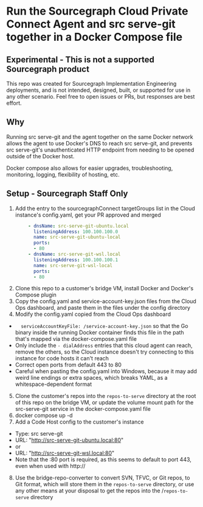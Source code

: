# Run the Sourcegraph Cloud Private Connect Agent and src serve-git together in a Docker Compose file

## Experimental - This is not a supported Sourcegraph product
This repo was created for Sourcegraph Implementation Engineering deployments, and is not intended, designed, built, or supported for use in any other scenario. Feel free to open issues or PRs, but responses are best effort.

## Why
Running src serve-git and the agent together on the same Docker network allows the agent to use Docker's DNS to reach src serve-git, and prevents src serve-git's unauthenticated HTTP endpoint from needing to be opened outside of the Docker host.

Docker compose also allows for easier upgrades, troubleshooting, monitoring, logging, flexibility of hosting, etc.

## Setup - Sourcegraph Staff Only
1. Add the entry to the sourcegraphConnect targetGroups list in the Cloud instance's config.yaml, get your PR approved and merged
```yaml
        - dnsName: src-serve-git-ubuntu.local
          listeningAddress: 100.100.100.0
          name: src-serve-git-ubuntu-local
          ports:
          - 80
        - dnsName: src-serve-git-wsl.local
          listeningAddress: 100.100.100.1
          name: src-serve-git-wsl-local
          ports:
          - 80
```
2. Clone this repo to a customer's bridge VM, install Docker and Docker's Compose plugin
3. Copy the config.yaml and service-account-key.json files from the Cloud Ops dashboard, and paste them in the files under the config directory
4. Modify the config.yaml copied from the Cloud Ops dashboard
 - `  serviceAccountKeyFile: /service-account-key.json` so that the Go binary inside the running Docker container finds this file in the path that's mapped via the docker-compose.yaml file
 - Only include the `- dialAddress` entries that this cloud agent can reach, remove the others, so the Cloud instance doesn't try connecting to this instance for code hosts it can't reach
 - Correct open ports from default 443 to 80
 - Careful when pasting the config.yaml into Windows, because it may add weird line endings or extra spaces, which breaks YAML, as a whitespace-dependent format
5. Clone the customer's repos into the `repos-to-serve` directory at the root of this repo on the bridge VM, or update the volume mount path for the src-serve-git service in the docker-compose.yaml file
6. docker compose up -d
7. Add a Code Host config to the customer's instance
 - Type: src serve-git
 - URL: "http://src-serve-git-ubuntu.local:80"
 - or
 - URL: "http://src-serve-git-wsl.local:80"
 - Note that the :80 port is required, as this seems to default to port 443, even when used with http://
8. Use the bridge-repo-converter to convert SVN, TFVC, or Git repos, to Git format, which will store them in the `repos-to-serve` directory, or use any other means at your disposal to get the repos into the /`repos-to-serve` directory

